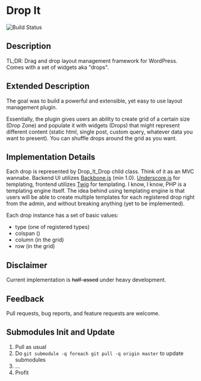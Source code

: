 Drop It
======
![Build Status](https://magnum-ci.com/status/834724296817537285abf7da3a3c62e9.png)

## Description
TL;DR: Drag and drop layout management framework for WordPress. Comes with a set of widgets aka "drops".

## Extended Description
The goal was to build a powerful and extensible, yet easy to use layout management plugin.

Essentially, the plugin gives users an ability to create grid of a certain size (Drop Zone) and populate it with widgets (Drops) that might represent different content (static html, single post, custom query, whatever data you want to present). You can shuffle drops around the grid as you want.

## Implementation Details
Each drop is represented by Drop_It_Drop child class. Think of it as an MVC wannabe. Backend UI utilizes [Backbone.js](http://backbonejs.org/) (min 1.0). [Underscore.js](http://underscorejs.org) for templating, frontend utilizes [Twig](http://twig.sensiolabs.org/) for templating. I know, I know, PHP is a templating engine itself. The idea behind using templating engine is that users will be able to create multiple templates for each registered drop right from the admin, and without breaking anything (yet to be implemented).

Each drop instance has a set of basic values:
* type (one of registered types)
* colspan ()
* column (in the grid)
* row (in the grid)

## Disclaimer
Current implementation is ~~half-assed~~ under heavy development.

## Feedback
Pull requests, bug reports, and feature requests are welcome.

## Submodules Init and Update

1. Pull as usual
2. Do `git submodule -q foreach git pull -q origin master` to update submodules
3. ...
4. Profit